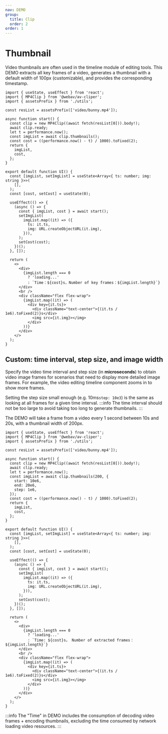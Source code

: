 ```yaml
---
nav: DEMO
group:
  title: Clip
  order: 2
order: 1
---
```


# Thumbnail

Video thumbnails are often used in the timeline module of editing tools. This DEMO extracts all key frames of a video, generates a thumbnail with a default width of 100px (customizable), and provides the corresponding timestamp.

```tsx
import { useState, useEffect } from 'react';
import { MP4Clip } from '@webav/av-cliper';
import { assetsPrefix } from './utils';

const resList = assetsPrefix(['video/bunny.mp4']);

async function start() {
  const clip = new MP4Clip((await fetch(resList[0])).body!);
  await clip.ready;
  let t = performance.now();
  const imgList = await clip.thumbnails();
  const cost = ((performance.now() - t) / 1000).toFixed(2);
  return {
    imgList,
    cost,
  };
}

export default function UI() {
  const [imgList, setImgList] = useState<Array<{ ts: number; img: string }>>(
    [],
  );
  const [cost, setCost] = useState(0);

  useEffect(() => {
    (async () => {
      const { imgList, cost } = await start();
      setImgList(
        imgList.map((it) => ({
          ts: it.ts,
          img: URL.createObjectURL(it.img),
        })),
      );
      setCost(cost);
    })();
  }, []);

  return (
    <>
      <div>
        {imgList.length === 0
          ? 'loading...'
          : `Time：${cost}s，Number of key frames：${imgList.length}`}
      </div>
      <br />
      <div className="flex flex-wrap">
        {imgList.map((it) => (
          <div key={it.ts}>
            <div className="text-center">{(it.ts / 1e6).toFixed(2)}s</div>
            <img src={it.img}></img>
          </div>
        ))}
      </div>
    </>
  );
}
```

## Custom: time interval, step size, and image width

Specify the video time interval and step size (in **microseconds**) to obtain video image frames for scenarios that need to display more detailed image frames. For example, the video editing timeline component zooms in to show more frames.

Setting the step size small enough (e.g. 10ms`step: 10e3`) is the same as looking at all frames for a given time interval.
:::info
The time interval should not be too large to avoid taking too long to generate thumbnails.
:::

The DEMO will take a frame from a video every 1 second between 10s and 20s, with a thumbnail width of 200px.

```tsx
import { useState, useEffect } from 'react';
import { MP4Clip } from '@webav/av-cliper';
import { assetsPrefix } from './utils';

const resList = assetsPrefix(['video/bunny.mp4']);

async function start() {
  const clip = new MP4Clip((await fetch(resList[0])).body!);
  await clip.ready;
  let t = performance.now();
  const imgList = await clip.thumbnails(200, {
    start: 10e6,
    end: 20e6,
    step: 1e6,
  });
  const cost = ((performance.now() - t) / 1000).toFixed(2);
  return {
    imgList,
    cost,
  };
}

export default function UI() {
  const [imgList, setImgList] = useState<Array<{ ts: number; img: string }>>(
    [],
  );
  const [cost, setCost] = useState(0);

  useEffect(() => {
    (async () => {
      const { imgList, cost } = await start();
      setImgList(
        imgList.map((it) => ({
          ts: it.ts,
          img: URL.createObjectURL(it.img),
        })),
      );
      setCost(cost);
    })();
  }, []);

  return (
    <>
      <div>
        {imgList.length === 0
          ? 'loading...'
          : `Time: ${cost}s， Number of extracted frames：${imgList.length}`}
      </div>
      <br />
      <div className="flex flex-wrap">
        {imgList.map((it) => (
          <div key={it.ts}>
            <div className="text-center">{(it.ts / 1e6).toFixed(2)}s</div>
            <img src={it.img}></img>
          </div>
        ))}
      </div>
    </>
  );
}
```

:::info
The "Time" in DEMO includes the consumption of decoding video frames + encoding thumbnails, excluding the time consumed by network loading video resources.
:::
